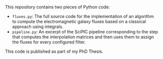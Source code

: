 This repository contains two pieces of Python code:

* `fluxes.py`: The full source code for the implementation of an algorithm to compute the electromagnetic galaxy fluxes based on a classical approach using integrals.
* `pipeline.py`: An excerpt of the SciPIC pipeline corresponding to the step that computes the interpolation matrices and then uses them to assign the fluxes for every configured filter.

This code is published as part of my PhD Thesis.
